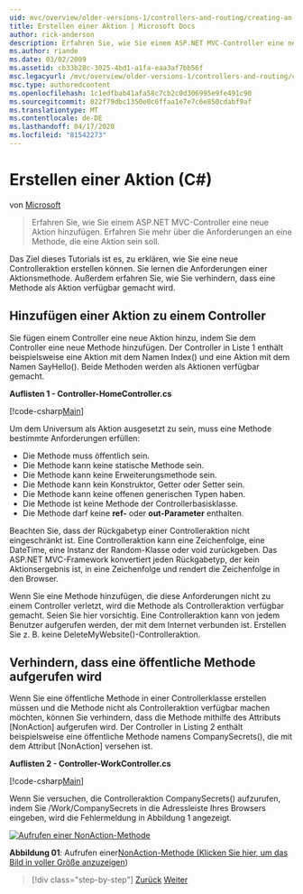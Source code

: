 ```yaml
---
uid: mvc/overview/older-versions-1/controllers-and-routing/creating-an-action-cs
title: Erstellen einer Aktion | Microsoft Docs
author: rick-anderson
description: Erfahren Sie, wie Sie einem ASP.NET MVC-Controller eine neue Aktion hinzufügen. Erfahren Sie mehr über die Anforderungen an eine Methode, die eine Aktion sein soll.
ms.author: riande
ms.date: 03/02/2009
ms.assetid: cb33b28c-3025-4bd1-a1fa-eaa3af7bb56f
msc.legacyurl: /mvc/overview/older-versions-1/controllers-and-routing/creating-an-action-cs
msc.type: authoredcontent
ms.openlocfilehash: 1c1edfbab41afa58c7cb2c0d306995e9fe491c90
ms.sourcegitcommit: 022f79dbc1350e0c6ffaa1e7e7c6e850cdabf9af
ms.translationtype: MT
ms.contentlocale: de-DE
ms.lasthandoff: 04/17/2020
ms.locfileid: "81542273"
---
```

# <a name="creating-an-action-c"></a>Erstellen einer Aktion (C#)

von [Microsoft](https://github.com/microsoft)

> Erfahren Sie, wie Sie einem ASP.NET MVC-Controller eine neue Aktion hinzufügen. Erfahren Sie mehr über die Anforderungen an eine Methode, die eine Aktion sein soll.

Das Ziel dieses Tutorials ist es, zu erklären, wie Sie eine neue Controlleraktion erstellen können. Sie lernen die Anforderungen einer Aktionsmethode. Außerdem erfahren Sie, wie Sie verhindern, dass eine Methode als Aktion verfügbar gemacht wird.

## <a name="adding-an-action-to-a-controller"></a>Hinzufügen einer Aktion zu einem Controller

Sie fügen einem Controller eine neue Aktion hinzu, indem Sie dem Controller eine neue Methode hinzufügen. Der Controller in Liste 1 enthält beispielsweise eine Aktion mit dem Namen Index() und eine Aktion mit dem Namen SayHello(). Beide Methoden werden als Aktionen verfügbar gemacht.

**Auflisten 1 - Controller-HomeController.cs**

[!code-csharp[Main](creating-an-action-cs/samples/sample1.cs)]

Um dem Universum als Aktion ausgesetzt zu sein, muss eine Methode bestimmte Anforderungen erfüllen:

- Die Methode muss öffentlich sein.
- Die Methode kann keine statische Methode sein.
- Die Methode kann keine Erweiterungsmethode sein.
- Die Methode kann kein Konstruktor, Getter oder Setter sein.
- Die Methode kann keine offenen generischen Typen haben.
- Die Methode ist keine Methode der Controllerbasisklasse.
- Die Methode darf keine **ref-** oder **out-Parameter** enthalten.

Beachten Sie, dass der Rückgabetyp einer Controlleraktion nicht eingeschränkt ist. Eine Controlleraktion kann eine Zeichenfolge, eine DateTime, eine Instanz der Random-Klasse oder void zurückgeben. Das ASP.NET MVC-Framework konvertiert jeden Rückgabetyp, der kein Aktionsergebnis ist, in eine Zeichenfolge und rendert die Zeichenfolge in den Browser.

Wenn Sie eine Methode hinzufügen, die diese Anforderungen nicht zu einem Controller verletzt, wird die Methode als Controlleraktion verfügbar gemacht. Seien Sie hier vorsichtig. Eine Controlleraktion kann von jedem Benutzer aufgerufen werden, der mit dem Internet verbunden ist. Erstellen Sie z. B. keine DeleteMyWebsite()-Controlleraktion.

## <a name="preventing-a-public-method-from-being-invoked"></a>Verhindern, dass eine öffentliche Methode aufgerufen wird

Wenn Sie eine öffentliche Methode in einer Controllerklasse erstellen müssen und die Methode nicht als Controlleraktion verfügbar machen möchten, können Sie verhindern, dass die Methode mithilfe des Attributs [NonAction] aufgerufen wird. Der Controller in Listing 2 enthält beispielsweise eine öffentliche Methode namens CompanySecrets(), die mit dem Attribut [NonAction] versehen ist.

**Auflisten 2 - Controller-WorkController.cs**

[!code-csharp[Main](creating-an-action-cs/samples/sample2.cs)]

Wenn Sie versuchen, die Controlleraktion CompanySecrets() aufzurufen, indem Sie /Work/CompanySecrets in die Adressleiste Ihres Browsers eingeben, wird die Fehlermeldung in Abbildung 1 angezeigt.

[![Aufrufen einer NonAction-Methode](creating-an-action-cs/_static/image1.jpg)](creating-an-action-cs/_static/image1.png)

**Abbildung 01**: Aufrufen einer[NonAction-Methode (Klicken Sie hier, um das Bild in voller Größe anzuzeigen](creating-an-action-cs/_static/image2.png))

> [!div class="step-by-step"]
> [Zurück](creating-a-controller-cs.md)
> [Weiter](asp-net-mvc-routing-overview-vb.md)
